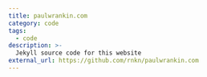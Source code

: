 ```yaml
---
title: paulwrankin.com
category: code
tags:
  - code
description: >-
  Jekyll source code for this website
external_url: https://github.com/rnkn/paulwrankin.com
---
```

